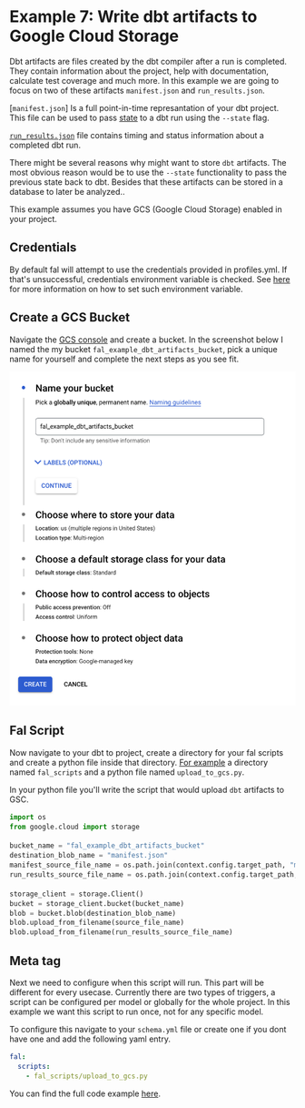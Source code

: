 # Example 7: Write dbt artifacts to Google Cloud Storage

Dbt artifacts are files created by the dbt compiler after a run is completed. They contain information about the project, help with documentation, calculate test coverage and much more. In this example we are going to focus on two of these artifacts `manifest.json` and `run_results.json`.

[`manifest.json`] Is a full point-in-time represantation of your dbt project. This file can be used to pass [state](https://docs.getdbt.com/docs/guides/understanding-state) to a dbt run using the `--state` flag.

[`run_results.json`](https://docs.getdbt.com/reference/artifacts/run-results-json) file contains timing and status information about a completed dbt run.

There might be several reasons why might want to store `dbt` artifacts. The most obvious reason would be to use the `--state` functionality to pass the previous state back to dbt. Besides that these artifacts can be stored in a database to later be analyzed..

This example assumes you have GCS (Google Cloud Storage) enabled in your project.

## Credentials

By default fal will attempt to use the credentials provided in profiles.yml. If that's unsuccessful, credentials environment variable is checked. See [here](https://cloud.google.com/docs/authentication/getting-started) for more information on how to set such environment variable.

## Create a GCS Bucket

Navigate the [GCS console](https://console.cloud.google.com/storage/browser) and create a bucket. In the screenshot below I named the my bucket `fal_example_dbt_artifacts_bucket`, pick a unique name for yourself and complete the next steps as you see fit.

![GCS bucket creation](gcs_bucket.png)

## Fal Script

Now navigate to your dbt to project, create a directory for your fal scripts and create a python file inside that directory. [For example](https://github.com/fal-ai/fal_dbt_examples/tree/main/fal_scripts/upload_to_gcs.py) a directory named `fal_scripts` and a python file named `upload_to_gcs.py`.

In your python file you'll write the script that would upload `dbt` artifacts to GSC.

```python
import os
from google.cloud import storage

bucket_name = "fal_example_dbt_artifacts_bucket"
destination_blob_name = "manifest.json"
manifest_source_file_name = os.path.join(context.config.target_path, "manifest.json")
run_results_source_file_name = os.path.join(context.config.target_path, "run_results.json")

storage_client = storage.Client()
bucket = storage_client.bucket(bucket_name)
blob = bucket.blob(destination_blob_name)
blob.upload_from_filename(source_file_name)
blob.upload_from_filename(run_results_source_file_name)
```

## Meta tag

Next we need to configure when this script will run. This part will be different for every usecase. Currently there are two types of triggers, a script can be configured per model or globally for the whole project. In this example we want this script to run once, not for any specific model.

To configure this navigate to your `schema.yml` file or create one if you dont have one and add the following yaml entry.

```yaml
fal:
  scripts:
    - fal_scripts/upload_to_gcs.py
```

You can find the full code example [here](https://github.com/fal-ai/fal_dbt_examples/blob/main/fal_scripts).

